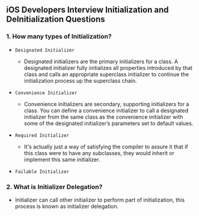 ## iOS Developers Interview Initialization and DeInitialization Questions

### 1. How many types of Initialization?
- `Designated Initializer`
    - Designated initializers are the primary initializers for a class. A designated initializer fully initializes all properties introduced by that class and calls an appropriate superclass initializer to continue the initialization process up the superclass chain.
      
- `Convenience Initializer`
    - Convenience initializers are secondary, supporting initializers for a class. You can define a convenience initializer to call a designated initializer from the same class as the convenience initializer with some of the designated initializer’s parameters set to default values.
      
- `Required Initializer`
    - It's actually just a way of satisfying the compiler to assure it that if this class were to have any subclasses, they would inherit or implement this same initializer.
      
- `Failable Initializer`

### 2. What is Initializer Delegation?
  - Initializer can call other initializer to perform part of initialization, this process is known as initializer delegation.
